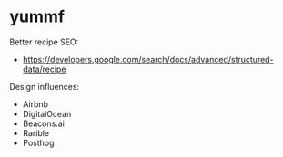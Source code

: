 # yummf

Better recipe SEO:

- https://developers.google.com/search/docs/advanced/structured-data/recipe

Design influences:

- Airbnb
- DigitalOcean
- Beacons.ai
- Rarible
- Posthog
